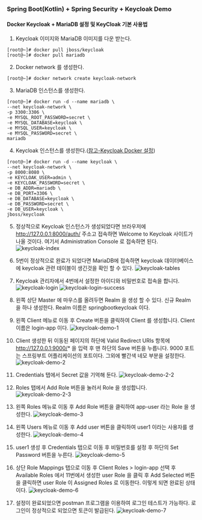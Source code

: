 ### Spring Boot(Kotlin) + Spring Security + Keycloak Demo

#### Docker Keycloak + MariaDB 설정 및 KeyCloak 기본 사용법 
1. Keycloak 이미지와 MariaDB 이미지를 다운 받는다.

```
[root@~]# docker pull jboss/keycloak
[root@~]# docker pull mariadb
```

2. Docker network 를 생성한다.

```
[root@~]# docker network create keycloak-network
```

3. MariaDB 인스턴스를 생성한다.

```
[root@~]# docker run -d --name mariadb \
--net keycloak-network \
-p 3300:3306 \
-e MYSQL_ROOT_PASSWORD=secret \
-e MYSQL_DATABASE=keycloak \
-e MYSQL_USER=keycloak \
-e MYSQL_PASSWORD=secret \
mariadb
```

4. Keycloak 인스턴스를 생성한다.([참고-Keycloak Docker 설정](https://hub.docker.com/r/jboss/keycloak))

```
[root@~]# docker run -d --name keycloak \
--net keycloak-network \
-p 8000:8080 \
-e KEYCLOAK_USER=admin \
-e KEYCLOAK_PASSWORD=secret \
-e DB_ADDR=mariadb \
-e DB_PORT=3306 \
-e DB_DATABASE=keycloak \
-e DB_PASSWORD=secret \
-e DB_USER=keycloak \
jboss/keycloak
```

5. 정상적으로 Keycloak 인스턴스가 생성되었다면 브라우저에 http://127.0.0.1:8000/auth/ 주소고 접속하면 Welcome to Keycloak 사이트가 나올 것이다. 여기서 Administration Console 로 접속하면 된다.
![keycloak-index](./doc-images/keycloak-index.png)

6. 5번이 정상적으로 완료가 되었다면 MariaDB에 접속하면 keycloak 데이터베이스에 keycloak 관련 테이블이 생긴것을 확인 할 수 있다.
![keycloak-tables](./doc-images/keycloak-tables.png)

7. Keycloak 관리자에서 4번에서 설정한 아이디와 비밀번호로 접속을 합니다.
![keycloak-login](./doc-images/keycloak-login.png)
![keycloak-login-success](./doc-images/keycloak-login-success.png)

8. 왼쪽 상단 Master 에 마우스를 올려두면 Realm 을 생성 할 수 있다. 신규 Realm 을 하나 생성한다. Realm 이름은 springbootkeycloak 이다.

9. 왼쪽 Client 메뉴로 이동 후 Create 버튼을 클릭하여 Client 를 생성합니다. Client 이름은 login-app 이다.
![keycloak-demo-1](./doc-images/keycloak-demo-1.png)

10. Client 생성한 뒤 이동된 페이지의 하단에 Valid Redirect URIs 항목에 http://127.0.0.1:9000/* 을 입력 후 맨 하단의 Save 버튼을 누릅니다. 9000 포트는 스프링부트 어플리케이션의 포트이다. 그외에 빨간색 네모 부분을 설정한다.
![keycloak-demo-2](./doc-images/keycloak-demo-2.png)

11. Credentials 탭에서 Secret 값을 기억해 둔다.
![keycloak-demo-2-2](./doc-images/keycloak-demo-2-2.png)

12. Roles 탭에서 Add Role 버튼을 눌러서 Role 을 생성합니다.
![keycloak-demo-2-3](./doc-images/keycloak-demo-2-3.png)

13. 왼쪽 Roles 메뉴로 이동 후 Add Role 버튼을 클릭하여 app-user 라는 Role 을 생성한다.
![keycloak-demo-3](./doc-images/keycloak-demo-3.png)

14. 왼쪽 Users 메뉴로 이동 후 Add user 버튼을 클릭하여 user1 이라는 사용자를 생성한다.
![keycloak-demo-4](./doc-images/keycloak-demo-4.png)

15. user1 생성 후 Credentials 탭으로 이동 후 비밀번호를 설정 후 하단의 Set Password 버튼을 누른다.
![keycloak-demo-5](./doc-images/keycloak-demo-5.png)

16. 상단 Role Mappings 탭으로 이동 후 Client Roles > login-app 선택 후 Available Roles 에서 11번에서 생성한 user Role 을 클릭 후 Add Selected 버튼을 클릭하면 user Role 이 Assigned Roles 로 이동한다. 이렇게 되면 완료된 상태이다.
![keycloak-demo-6](./doc-images/keycloak-demo-6.png)

17. 설정이 완료되었으면 postman 프로그램을 이용하여 로그인 테스트가 가능하다. 로그인이 정상적으로 되었으면 토큰이 발급된다.
![keycloak-demo-7](./doc-images/keycloak-demo-7.png)